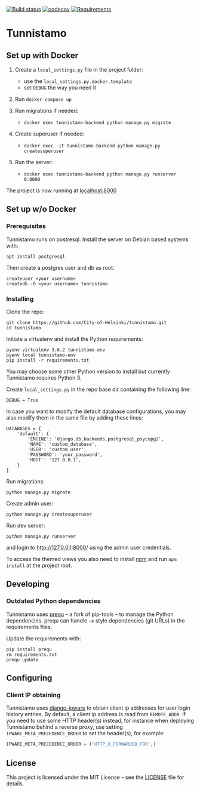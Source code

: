 [![Build status](https://travis-ci.org/City-of-Helsinki/tunnistamo.svg?branch=master)](https://travis-ci.org/City-of-Helsinki/tunnistamo)
[![codecov](https://codecov.io/gh/City-of-Helsinki/tunnistamo/branch/master/graph/badge.svg)](https://codecov.io/gh/City-of-Helsinki/tunnistamo)
[![Requirements](https://requires.io/github/City-of-Helsinki/tunnistamo/requirements.svg?branch=master)](https://requires.io/github/City-of-Helsinki/tunnistamo/requirements/?branch=master)

# Tunnistamo

## Set up with Docker

1. Create a `local_settings.py` file in the project folder:
   * use the `local_settings.py.docker.template`
   * set `DEBUG` the way you need it

2. Run `docker-compose up`

3. Run migrations if needed:
   * `docker exec tunnistamo-backend python manage.py migrate`

4. Create superuser if needed:
   * `docker exec -it tunnistamo-backend python manage.py createsuperuser`
   
5. Run the server:
   * `docker exec tunnistamo-backend python manage.py runserver 0:8000`
   
The project is now running at [localhost:8000](http://localhost:8000)

## Set up w/o Docker

### Prerequisites

Tunnistamo runs on postresql. Install the server on Debian based systems with:
```
apt install postgresql
```

Then create a postgres user and db as root:
```
createuser <your username>
createdb -O <your username> tunnistamo
```


### Installing
Clone the repo:
```
git clone https://github.com/City-of-Helsinki/tunnistamo.git
cd tunnistamo
```

Initiate a virtualenv and install the Python requirements:
```
pyenv virtualenv 3.6.2 tunnistamo-env
pyenv local tunnistamo-env
pip install -r requirements.txt
```

You may choose some other Python version to install but currently Tunnistamo
requires Python 3.

Create `local_settings.py` in the repo base dir containing the following line:
```
DEBUG = True
```

In case you want to modify the default database configurations, you may also
modify them in the same file by adding these lines:
```
DATABASES = {
    'default': {
        'ENGINE': 'django.db.backends.postgresql_psycopg2',
        'NAME': 'custom_database',
        'USER': 'custom_user',
        'PASSWORD': 'your_password',
        'HOST': '127.0.0.1',
    }
}
```

Run migrations:
```
python manage.py migrate
```

Create admin user:
```
python manage.py createsuperuser
```

Run dev server:
```
python manage.py runserver
```
and login to http://127.0.0.1:8000/ using the admin user credentials.

To access the themed views you also need to install
[npm](https://docs.npmjs.com/getting-started/installing-node) and run
`npm install` at the project root.

## Developing

### Outdated Python dependencies
Tunnistamo uses [prequ](https://github.com/suutari/prequ) – a fork of pip-tools –
to manage the Python dependencies.
prequ can handle `-e` style dependencies (git URLs) in the requirements files.

Update the requirements with:
```
pip install prequ
rm requirements.txt
prequ update
```

## Configuring

### Client IP obtaining

Tunnistamo uses [django-ipware](https://github.com/un33k/django-ipware) to obtain
client ip addresses for user login history entries. By default, a client ip address
is read from `REMOTE_ADDR`. If you need to use some HTTP header(s) instead,
for instance when deploying Tunnistamo behind a reverse proxy, use setting
`IPWARE_META_PRECEDENCE_ORDER` to set the header(s), for example:
```python
IPWARE_META_PRECEDENCE_ORDER = ('HTTP_X_FORWARDED_FOR',)
```

## License
This project is licensed under the MIT License – see the [LICENSE](LICENSE) file for details.

